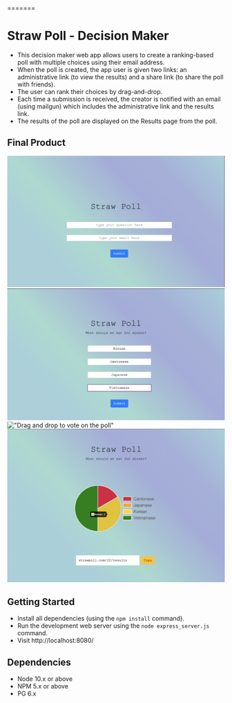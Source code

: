 =======
# Straw Poll - Decision Maker

- This decision maker web app allows users to create a ranking-based poll with multiple choices using their email address.
- When the poll is created, the app user is given two links: an administrative link (to view the results) and a share link (to share the poll with friends).
- The user can rank their choices by drag-and-drop.
- Each time a submission is received, the creator is notified with an email (using mailgun) which includes the administrative link and the results link.
- The results of the poll are displayed on the Results page from the poll.

## Final Product

!["Create a new poll"](https://github.com/VincentHChoy/LHL-TODO-Midterm/blob/master/screenshots/Screenshot%202022-06-30%20at%208.30.36%20PM.png?raw=true)
!["Create options for your poll users to vote on"](https://github.com/VincentHChoy/LHL-TODO-Midterm/blob/master/screenshots/Screenshot%202022-06-30%20at%208.31.30%20PM.png?raw=true)
!["Drag and drop to vote on the poll"](https://github.com/VincentHChoy/LHL-TODO-Midterm/blob/master/screenshots/Screenshot%202022-06-30%20at%208.33.05%20PM.pngraw=true)
!["Poll results"](https://github.com/VincentHChoy/LHL-TODO-Midterm/blob/master/screenshots/Screenshot%202022-06-30%20at%208.33.36%20PM.png?raw=true)

## Getting Started

- Install all dependencies (using the `npm install` command).
- Run the development web server using the `node express_server.js` command.
- Visit http://localhost:8080/

## Dependencies

- Node 10.x or above
- NPM 5.x or above
- PG 6.x
